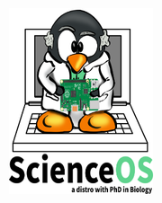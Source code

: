 <p align="center"><img width="256" height="331" src="https://raw.githubusercontent.com/ScienceOS/scienceos.github.io/master/misc/scienceos-logo.png"></p>
